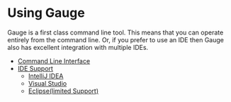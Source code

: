 # Using Gauge


Gauge is a first class command line tool. This means that you can
operate entirely from the command line. Or, if you prefer to use an
IDE then Gauge also has excellent integration with multiple IDEs.

* [Command Line Interface](cli/README.md)
* [IDE Support](ide_support/README.md)
  * [IntelliJ IDEA](ide_support/intellij_idea.md)
  * [Visual Studio](ide_support/visual_studio.md)
  * [Eclipse(limited Support)](ide_support/eclipse.md)
